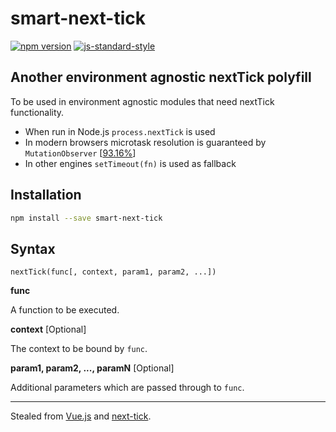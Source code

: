 # smart-next-tick

[![npm version](https://badge.fury.io/js/smart-next-tick.svg)](https://badge.fury.io/js/smart-next-tick)
[![js-standard-style](https://img.shields.io/badge/code%20style-standard-brightgreen.svg)](http://standardjs.com)

## Another environment agnostic nextTick polyfill

To be used in environment agnostic modules that need nextTick functionality.

- When run in Node.js `process.nextTick` is used
- In modern browsers microtask resolution is guaranteed by `MutationObserver` [[93.16%](http://caniuse.com/#search=MutationObserver)]
- In other engines `setTimeout(fn)` is used as fallback

## Installation

```bash
npm install --save smart-next-tick
```

## Syntax

```
nextTick(func[, context, param1, param2, ...])
```

**func**

A function to be executed.

**context** [Optional]

The context to be bound by `func`.

**param1, param2, ..., paramN** [Optional]

Additional parameters which are passed through to `func`.

<hr>

Stealed from [Vue.js](https://github.com/vuejs/vue/blob/dev/src/core/util/env.js#L66-L147) and [next-tick](https://github.com/medikoo/next-tick).
